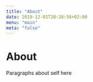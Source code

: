 ```yaml
---
title: "About"
date: 2019-12-01T20:28:58+02:00
menu: "main"
meta: "false"
---
```

# About

Paragraphs about self here

